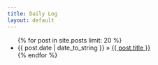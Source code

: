 ```yaml
---
title: Daily Log
layout: default
---
```


  <ul class="posts">
    {% for post in site.posts limit: 20 %}
      <li><span>{{ post.date | date_to_string }}</span> &raquo; <a href="{{ site.url }}/{{ post.url }}">{{ post.title }}</a></li>
    {% endfor %}
  </ul>
